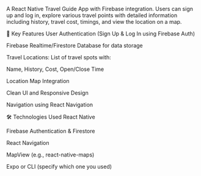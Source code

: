 A React Native Travel Guide App with Firebase integration. Users can sign up and log in, explore various travel points with detailed information including history, travel cost, timings, and view the location on a map.

🌟 Key Features
User Authentication (Sign Up & Log In using Firebase Auth)

Firebase Realtime/Firestore Database for data storage

Travel Locations: List of travel spots with:

Name, History, Cost, Open/Close Time

Location Map Integration

Clean UI and Responsive Design

Navigation using React Navigation

🛠️ Technologies Used
React Native

Firebase Authentication & Firestore

React Navigation

MapView (e.g., react-native-maps)

Expo or CLI (specify which one you used)
